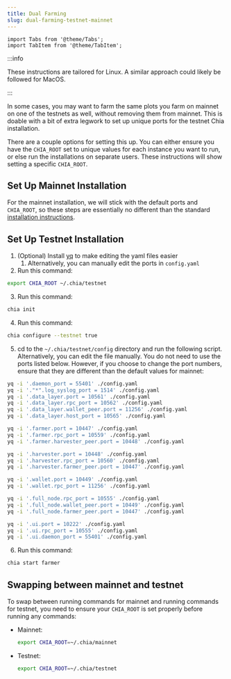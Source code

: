 ```yaml
---
title: Dual Farming
slug: dual-farming-testnet-mainnet
---
```


```mdx-code-block
import Tabs from '@theme/Tabs';
import TabItem from '@theme/TabItem';
```

:::info

These instructions are tailored for Linux. A similar approach could likely be followed for MacOS.

:::

In some cases, you may want to farm the same plots you farm on mainnet on one of the testnets as well, without removing them from mainnet. This is doable with a bit of extra legwork to set up unique ports for the testnet Chia installation. 

There are a couple options for setting this up. You can either ensure you have the `CHIA_ROOT` set to unique values for each instance you want to run, or else run the installations on separate users. These instructions will show setting a specific `CHIA_ROOT`.

## Set Up Mainnet Installation

For the mainnet installation, we will stick with the default ports and `CHIA_ROOT`, so these steps are essentially no different than the standard [installation instructions](/installation).

## Set Up Testnet Installation

1. (Optional) Install [yq](https://github.com/mikefarah/yq#install) to make editing the yaml files easier
    1. Alternatively, you can manually edit the ports in `config.yaml`
2. Run this command:
  ```bash
  export CHIA_ROOT ~/.chia/testnet
  ```
3. Run this command:
  ```bash
  chia init
  ```
4. Run this command:
  ```bash
  chia configure --testnet true
  ```
5. cd to the `~/.chia/testnet/config` directory and run the following script. Alternatively, you can edit the file manually. You do not need to use the ports listed below. However, if you choose to change the port numbers, ensure that they are different than the default values for mainnet:

  ```bash
  yq -i '.daemon_port = 55401' ./config.yaml
  yq -i '."*".log_syslog_port = 1514' ./config.yaml
  yq -i '.data_layer.port = 10561' ./config.yaml
  yq -i '.data_layer.rpc_port = 10562' ./config.yaml
  yq -i '.data_layer.wallet_peer.port = 11256' ./config.yaml
  yq -i '.data_layer.host_port = 10565' ./config.yaml

  yq -i '.farmer.port = 10447' ./config.yaml
  yq -i '.farmer.rpc_port = 10559' ./config.yaml
  yq -i '.farmer.harvester_peer.port = 10448' ./config.yaml

  yq -i '.harvester.port = 10448' ./config.yaml
  yq -i '.harvester.rpc_port = 10560' ./config.yaml
  yq -i '.harvester.farmer_peer.port = 10447' ./config.yaml

  yq -i '.wallet.port = 10449' ./config.yaml
  yq -i '.wallet.rpc_port = 11256' ./config.yaml

  yq -i '.full_node.rpc_port = 10555' ./config.yaml
  yq -i '.full_node.wallet_peer.port = 10449' ./config.yaml
  yq -i '.full_node.farmer_peer.port = 10447' ./config.yaml

  yq -i '.ui.port = 10222' ./config.yaml
  yq -i '.ui.rpc_port = 10555' ./config.yaml
  yq -i '.ui.daemon_port = 55401' ./config.yaml
  ```

6. Run this command:
  ```bash
  chia start farmer
  ```

## Swapping between mainnet and testnet

To swap between running commands for mainnet and running commands for testnet, you need to ensure your `CHIA_ROOT` is set properly before running any commands:

- Mainnet:
  ```bash
  export CHIA_ROOT=~/.chia/mainnet
  ```

- Testnet:
  ```bash
  export CHIA_ROOT=~/.chia/testnet
  ```